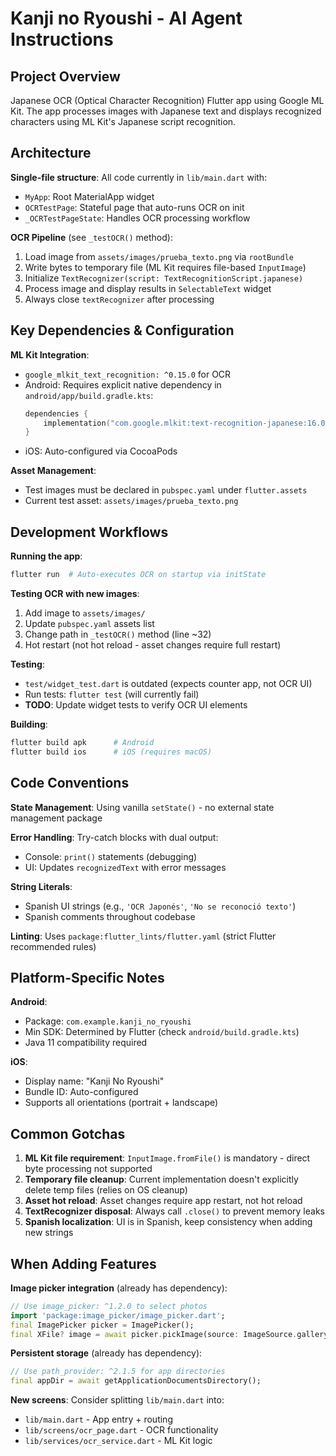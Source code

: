 # Kanji no Ryoushi - AI Agent Instructions

## Project Overview

Japanese OCR (Optical Character Recognition) Flutter app using Google ML Kit. The app processes images with Japanese text and displays recognized characters using ML Kit's Japanese script recognition.

## Architecture

**Single-file structure**: All code currently in `lib/main.dart` with:

- `MyApp`: Root MaterialApp widget
- `OCRTestPage`: Stateful page that auto-runs OCR on init
- `_OCRTestPageState`: Handles OCR processing workflow

**OCR Pipeline** (see `_testOCR()` method):

1. Load image from `assets/images/prueba_texto.png` via `rootBundle`
2. Write bytes to temporary file (ML Kit requires file-based `InputImage`)
3. Initialize `TextRecognizer(script: TextRecognitionScript.japanese)`
4. Process image and display results in `SelectableText` widget
5. Always close `textRecognizer` after processing

## Key Dependencies & Configuration

**ML Kit Integration**:

- `google_mlkit_text_recognition: ^0.15.0` for OCR
- Android: Requires explicit native dependency in `android/app/build.gradle.kts`:
  ```kotlin
  dependencies {
      implementation("com.google.mlkit:text-recognition-japanese:16.0.0")
  }
  ```
- iOS: Auto-configured via CocoaPods

**Asset Management**:

- Test images must be declared in `pubspec.yaml` under `flutter.assets`
- Current test asset: `assets/images/prueba_texto.png`

## Development Workflows

**Running the app**:

```bash
flutter run  # Auto-executes OCR on startup via initState
```

**Testing OCR with new images**:

1. Add image to `assets/images/`
2. Update `pubspec.yaml` assets list
3. Change path in `_testOCR()` method (line ~32)
4. Hot restart (not hot reload - asset changes require full restart)

**Testing**:

- `test/widget_test.dart` is outdated (expects counter app, not OCR UI)
- Run tests: `flutter test` (will currently fail)
- **TODO**: Update widget tests to verify OCR UI elements

**Building**:

```bash
flutter build apk      # Android
flutter build ios      # iOS (requires macOS)
```

## Code Conventions

**State Management**: Using vanilla `setState()` - no external state management package

**Error Handling**: Try-catch blocks with dual output:

- Console: `print()` statements (debugging)
- UI: Updates `recognizedText` with error messages

**String Literals**:

- Spanish UI strings (e.g., `'OCR Japonés'`, `'No se reconoció texto'`)
- Spanish comments throughout codebase

**Linting**: Uses `package:flutter_lints/flutter.yaml` (strict Flutter recommended rules)

## Platform-Specific Notes

**Android**:

- Package: `com.example.kanji_no_ryoushi`
- Min SDK: Determined by Flutter (check `android/build.gradle.kts`)
- Java 11 compatibility required

**iOS**:

- Display name: "Kanji No Ryoushi"
- Bundle ID: Auto-configured
- Supports all orientations (portrait + landscape)

## Common Gotchas

1. **ML Kit file requirement**: `InputImage.fromFile()` is mandatory - direct byte processing not supported
2. **Temporary file cleanup**: Current implementation doesn't explicitly delete temp files (relies on OS cleanup)
3. **Asset hot reload**: Asset changes require app restart, not hot reload
4. **TextRecognizer disposal**: Always call `.close()` to prevent memory leaks
5. **Spanish localization**: UI is in Spanish, keep consistency when adding new strings

## When Adding Features

**Image picker integration** (already has dependency):

```dart
// Use image_picker: ^1.2.0 to select photos
import 'package:image_picker/image_picker.dart';
final ImagePicker picker = ImagePicker();
final XFile? image = await picker.pickImage(source: ImageSource.gallery);
```

**Persistent storage** (already has dependency):

```dart
// Use path_provider: ^2.1.5 for app directories
final appDir = await getApplicationDocumentsDirectory();
```

**New screens**: Consider splitting `lib/main.dart` into:

- `lib/main.dart` - App entry + routing
- `lib/screens/ocr_page.dart` - OCR functionality
- `lib/services/ocr_service.dart` - ML Kit logic
